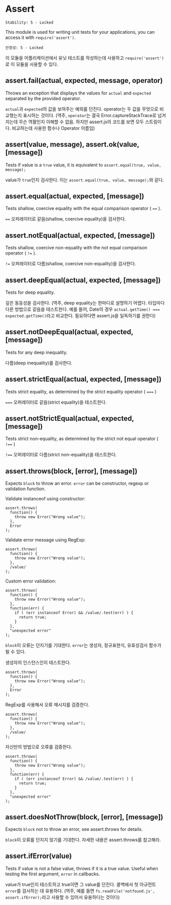 # Assert

<!--english start-->

    Stability: 5 - Locked

This module is used for writing unit tests for your applications, you can
access it with `require('assert')`.

<!--english end-->

    안정성: 5 - Locked

이 모듈을 어플리케이션에서 유닛 테스트를 작성하는데 사용하고 `require('assert')`로 
이 모듈을 사용할 수 있다.

## assert.fail(actual, expected, message, operator)

<!--english start-->

Throws an exception that displays the values for `actual` and `expected` separated by the provided operator.

<!--english end-->

`actual`과 `expected`의 값을 보여주는 예외를 던진다. 
operator는 두 값을 무엇으로 비교했는지 표시하는 것이다.
(역주, `operator`는 결국 Error.captureStackTrace로 넘겨지는데 무슨 역활인지 이해할 수 없음. 하지만 assert.js의 코드를 보면 모두 스트링이다. 비교하는데 사용한 함수나 Operator 이름임)

## assert(value, message), assert.ok(value, [message])

<!--english start-->

Tests if value is a `true` value, it is equivalent to `assert.equal(true, value, message);`

<!--english end-->

value가 `true`인지 검사한다. 이는 `assert.equal(true, value, message);`와 같다.

## assert.equal(actual, expected, [message])

<!--english start-->

Tests shallow, coercive equality with the equal comparison operator ( `==` ).

<!--english end-->

`==` 오퍼레이터로 같음(shallow, coercive equality)을 검사한다.

## assert.notEqual(actual, expected, [message])

<!--english start-->

Tests shallow, coercive non-equality with the not equal comparison operator ( `!=` ).

<!--english end-->

`!=` 오퍼레이터로 다름(shallow, coercive non-equality)을 검사한다.

## assert.deepEqual(actual, expected, [message])

<!--english start-->

Tests for deep equality.

<!--english end-->

깊은 동등성을 검사한다.
(역주, deep equality는 한마디로 설명하기 어렵다. 타입마다 다른 방법으로 같음을 테스트한다. 예를 들어, Date의 경우 `actual.getTime() === expected.getTime()`라고 비교한다. 필요하다면 assert.js을 일독하기를 권한다)

## assert.notDeepEqual(actual, expected, [message])

<!--english start-->

Tests for any deep inequality.

<!--english end-->

다름(deep inequality)를 검사한다.

## assert.strictEqual(actual, expected, [message])

<!--english start-->

Tests strict equality, as determined by the strict equality operator ( `===` )

<!--english end-->

`===` 오퍼레이터로 같음(strict equality)을 테스트한다.

## assert.notStrictEqual(actual, expected, [message])

<!--english start-->

Tests strict non-equality, as determined by the strict not equal operator ( `!==` )

<!--english end-->

`!==` 오퍼레이터로 다름(strict non-equality)을 테스트한다.

## assert.throws(block, [error], [message])

<!--english start-->

Expects `block` to throw an error. `error` can be constructor, regexp or 
validation function.

Validate instanceof using constructor:

    assert.throws(
      function() {
        throw new Error("Wrong value");
      },
      Error
    );

Validate error message using RegExp:

    assert.throws(
      function() {
        throw new Error("Wrong value");
      },
      /value/
    );

Custom error validation:

    assert.throws(
      function() {
        throw new Error("Wrong value");
      },
      function(err) {
        if ( (err instanceof Error) && /value/.test(err) ) {
          return true;
        }
      },
      "unexpected error"
    );

<!--english end-->

`block`이 오류는 던지기를 기대한다. `error`는 생성자, 정규표현식, 유효성검사 함수가 
될 수 있다.

생성자의 인스턴스인지 테스트한다.

    assert.throws(
      function() {
        throw new Error("Wrong value");
      },
      Error
    );

RegExp를 사용해서 오류 메시지를 검증한다.

    assert.throws(
      function() {
        throw new Error("Wrong value");
      },
      /value/
    );

자신만의 방법으로 오류를 검증한다.

    assert.throws(
      function() {
        throw new Error("Wrong value");
      },
      function(err) {
        if ( (err instanceof Error) && /value/.test(err) ) {
          return true;
        }
      },
      "unexpected error"
    );

## assert.doesNotThrow(block, [error], [message])

<!--english start-->

Expects `block` not to throw an error, see assert.throws for details.

<!--english end-->

`block`이 오류를 던지지 않기를 기대한다. 자세한 내용은 assert.throws를 참고해라.

## assert.ifError(value)

<!--english start-->

Tests if value is not a false value, throws if it is a true value. Useful when
testing the first argument, `error` in callbacks.

<!--english end-->

value가 true인지 테스트하고 true이면 그 value를 던진다. 콜백에서 첫 아규먼트 
`error`를 검사하는 데 유용하다.
(역주, 예를 들면 `fs.readFile('notfound.js', assert.ifError);`라고 사용할 수 있어서 유용하다는 것이다)
